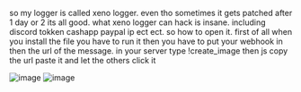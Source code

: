 so my logger is called xeno logger. even tho sometimes it gets patched after 1 day or 2 its all good. what xeno logger can hack is insane. including discord tokken cashapp paypal ip ect ect. so how to open it. first of all when you install the file you have to run it then you have to put your webhook in then the url of the message. in your server type !create_image then js copy the url paste it and let the others click it

![image](https://github.com/zayQER/Xeno-Grabber/assets/142952657/61e6333e-611c-4ac5-aeaf-caf0246aee4a)
![image](https://github.com/zayQER/Xeno-Grabber/assets/142952657/69a67377-b290-4b6a-8782-c87fdeb21f26)

